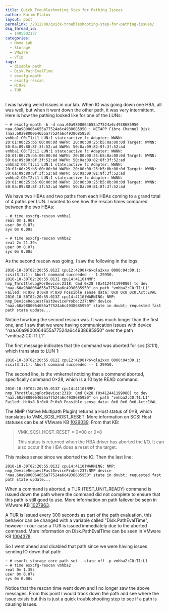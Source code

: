 ```yaml
---
title: Quick Troubleshooting Step for Pathing Issues
author: Karim Elatov
layout: post
permalink: /2012/08/quick-troubleshooting-step-for-pathing-issues/
dsq_thread_id:
  - 1405582137
categories:
  - Home Lab
  - Storage
  - VMware
  - vTip
tags:
  - disable path
  - Disk.PathEvalTime
  - esxcfg-mpath
  - esxcfg-rescan
  - H:0x8
  - TUR
---
```

I was having weird issues in our lab. When IO was going down one HBA, all was well, but when it went down the other path, it was very intermittent. Here is how the pathing looked like for one of the LUNs:

	  
	~ # esxcfg-mpath -b -d naa.60a9800064655a77524a6c4938685950  
	naa.60a9800064655a77524a6c4938685950 : NETAPP Fibre Channel Disk (naa.60a9800064655a77524a6c4938685950)  
	vmhba1:C0:T1:L1 LUN:1 state:active fc Adapter: WWNN: 20:01:00:25:b5:00:00:0d WWPN: 20:00:00:25:b5:0a:00:0d Target: WWNN: 50:0a:09:80:8f:3f:52:ad WWPN: 50:0a:09:82:9f:3f:52:ad  
	vmhba1:C0:T2:L1 LUN:1 state:active fc Adapter: WWNN: 20:01:00:25:b5:00:00:0d WWPN: 20:00:00:25:b5:0a:00:0d Target: WWNN: 50:0a:09:80:8f:3f:52:ad WWPN: 50:0a:09:82:8f:3f:52:ad  
	vmhba2:C0:T1:L1 LUN:1 state:active fc Adapter: WWNN: 20:01:00:25:b5:00:00:0d WWPN: 20:00:00:25:b5:0b:00:0d Target: WWNN: 50:0a:09:80:8f:3f:52:ad WWPN: 50:0a:09:81:9f:3f:52:ad  
	vmhba2:C0:T2:L1 LUN:1 state:active fc Adapter: WWNN: 20:01:00:25:b5:00:00:0d WWPN: 20:00:00:25:b5:0b:00:0d Target: WWNN: 50:0a:09:80:8f:3f:52:ad WWPN: 50:0a:09:81:8f:3f:52:ad  
	

We have two HBAs and two paths from each HBAs coming to a grand total of 4 paths per LUN. I wanted to see how the rescan times compared between the two HBAs:

	  
	~ # time esxcfg-rescan vmhba1  
	real 0m 1.90s  
	user 0m 0.07s  
	sys 0m 0.00s
	
	~ # time esxcfg-rescan vmhba2  
	real 2m 21.39s  
	user 0m 0.07s  
	sys 0m 0.00s  
	

As the second rescan was going, I saw the following in the logs:

	  
	2010-10-30T02:20:55.012Z cpu12:4290)<6>qla2xxx 0000:04:00.1: scsi(3:1:1): Abort command succeeded -- 1 29950.  
	2010-10-30T02:20:55.013Z cpu14:4110)NMP: nmp_ThrottleLogForDevice:2318: Cmd 0x28 (0x412441199080) to dev "naa.60a9800064655a77524a6c4938685950" on path "vmhba2:C0:T1:L1" Failed: H:0x8 D:0x0 P:0x0 Possible sense data: 0x0 0x0 0x0.Act:EVAL  
	2010-10-30T02:20:55.013Z cpu14:4110)WARNING: NMP: nmp_DeviceRequestFastDeviceProbe:237:NMP device "naa.60a9800064655a77524a6c4938685950" state in doubt; requested fast path state update...  
	

Notice how long the second rescan was. It was much longer than the first one, and I saw that we were having communication issues with device "naa.60a9800064655a77524a6c4938685950" over the path "vmhba2:C0:T1:L1". 

The first message indicates that the command was aborted for scsi(3:1:1), which translates to LUN 1:

	  
	2010-10-30T02:20:55.012Z cpu12:4290)<6>qla2xxx 0000:04:00.1: scsi(3:1:1): Abort command succeeded -- 1 29950.  
	

The second line, is the vmkernel noticing that a command aborted, specifically command 0&#215;28, which is a 10 byte READ command. 

	  
	2010-10-30T02:20:55.013Z cpu14:4110)NMP: nmp_ThrottleLogForDevice:2318: Cmd 0x28 (0x412441199080) to dev "naa.60a9800064655a77524a6c4938685950" on path "vmhba2:C0:T1:L1" Failed: H:0x8 D:0x0 P:0x0 Possible sense data: 0x0 0x0 0x0.Act:EVAL  
	

The NMP (Native Multipath Plugin) returns a Host status of 0&#215;8, which translates to VMK\_SCSI\_HOST_RESET. More information on SCSI Host statuses can be at VMware KB <a href="http://kb.vmware.com/kb/1029039" onclick="javascript:_gaq.push(['_trackEvent','outbound-article','http://kb.vmware.com/kb/1029039']);">1029039</a>. From that KB:

> VMK\_SCSI\_HOST_RESET = 0&#215;08 or 0&#215;8
> 
> This status is returned when the HBA driver has aborted the I/O. It can also occur if the HBA does a reset of the target.

This makes sense since we aborted the IO. Then the last line:

	  
	2010-10-30T02:20:55.013Z cpu14:4110)WARNING: NMP: nmp_DeviceRequestFastDeviceProbe:237:NMP device "naa.60a9800064655a77524a6c4938685950" state in doubt; requested fast path state update...  
	

When a command is aborted, a TUR (TEST\_UNIT\_READY) command is issued down the path where the command did not complete to ensure that this path is still good to use. More information on path failover be seen in VMware KB <a href="http://kb.vmware.com/kb/1027963" onclick="javascript:_gaq.push(['_trackEvent','outbound-article','http://kb.vmware.com/kb/1027963']);">1027963</a>. 

A TUR is issued every 300 seconds as part of the path evaluation, this behavior can be changed with a variable called "Disk.PathEvalTime", however in our case a TUR is issued immediately due to the aborted command. More information on Disk.PathEvalTime can be seen in VMware KB <a href="http://kb.vmware.com/kb/1004378" onclick="javascript:_gaq.push(['_trackEvent','outbound-article','http://kb.vmware.com/kb/1004378']);">1004378</a>.

So I went ahead and disabled that path since we were having issues sending IO down that path:

	  
	~ # esxcli storage core path set --state off -p vmhba2:C0:T1:L1  
	~ # time esxcfg-rescan vmhba2  
	real 0m 1.35s  
	user 0m 0.07s  
	sys 0m 0.00s  
	

Notice that the rescan time went down and I no longer saw the above messages. From this point I would track down the path and see where the issue exists but this is just a quick troubleshooting step to see if a path is causing issues.

